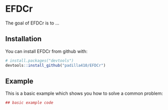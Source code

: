
<!-- README.md is generated from README.Rmd. Please edit that file -->
EFDCr
=====

The goal of EFDCr is to ...

Installation
------------

You can install EFDCr from github with:

``` r
# install.packages("devtools")
devtools::install_github("padilla410/EFDCr")
```

Example
-------

This is a basic example which shows you how to solve a common problem:

``` r
## basic example code
```
